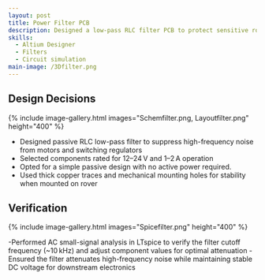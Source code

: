 ```yaml
---
layout: post
title: Power Filter PCB
description: Designed a low-pass RLC filter PCB to protect sensitive rover modules from noise in the power distribution network.
skills: 
  - Altium Designer
  - Filters
  - Circuit simulation
main-image: /3Dfilter.png
---
```


## Design Decisions 

{% include image-gallery.html images="Schemfilter.png, Layoutfilter.png" height="400" %} 

- Designed passive RLC low-pass filter to suppress high-frequency noise from motors and switching regulators 
- Selected components rated for 12–24 V and 1–2 A operation
- Opted for a simple passive design with no active power required.
- Used thick copper traces and mechanical mounting holes for stability when mounted on rover

## Verification 

{% include image-gallery.html images="Spicefilter.png" height="400" %} 

-Performed AC small-signal analysis in LTspice to verify the filter cutoff frequency (~10 kHz) and adjust component values for optimal attenuation
-Ensured the filter attenuates high-frequency noise while maintaining stable DC voltage for downstream electronics


